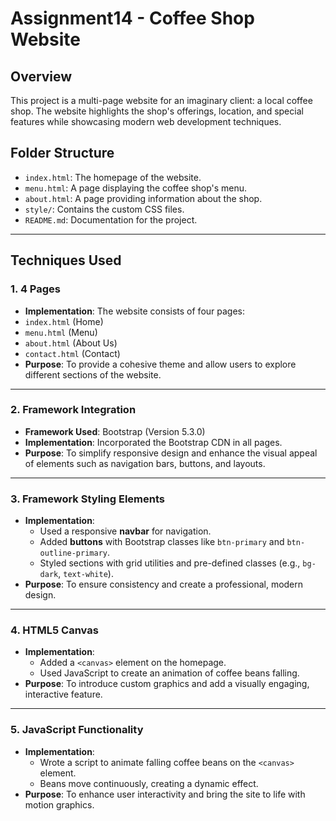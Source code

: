 # Assignment14 - Coffee Shop Website

## Overview
This project is a multi-page website for an imaginary client: a local coffee shop. The website highlights the shop's offerings, location, and special features while showcasing modern web development techniques.

## Folder Structure
- `index.html`: The homepage of the website.
- `menu.html`: A page displaying the coffee shop's menu.
- `about.html`: A page providing information about the shop.
- `style/`: Contains the custom CSS files.
- `README.md`: Documentation for the project.

---

## Techniques Used

### 1. **4 Pages**
   - **Implementation**: The website consists of four pages:
   - `index.html` (Home)
   - `menu.html` (Menu)
   - `about.html` (About Us)
   - `contact.html` (Contact)
   - **Purpose**: To provide a cohesive theme and allow users to explore different sections of the website.

---

### 2. **Framework Integration**
   - **Framework Used**: Bootstrap (Version 5.3.0)
   - **Implementation**: Incorporated the Bootstrap CDN in all pages.
   - **Purpose**: To simplify responsive design and enhance the visual appeal of elements such as navigation bars, buttons, and layouts.

---

### 3. **Framework Styling Elements**
   - **Implementation**:
     - Used a responsive **navbar** for navigation.
     - Added **buttons** with Bootstrap classes like `btn-primary` and `btn-outline-primary`.
     - Styled sections with grid utilities and pre-defined classes (e.g., `bg-dark`, `text-white`).
   - **Purpose**: To ensure consistency and create a professional, modern design.

---

### 4. **HTML5 Canvas**
   - **Implementation**: 
     - Added a `<canvas>` element on the homepage.
     - Used JavaScript to create an animation of coffee beans falling.
   - **Purpose**: To introduce custom graphics and add a visually engaging, interactive feature.

---

### 5. **JavaScript Functionality**
   - **Implementation**:
     - Wrote a script to animate falling coffee beans on the `<canvas>` element.
     - Beans move continuously, creating a dynamic effect.
   - **Purpose**: To enhance user interactivity and bring the site to life with motion graphics.
